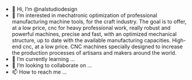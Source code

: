 - 👋 Hi, I’m @nalstudiodesign
- 👀 I’m interested in mechatronic optimization of professional manufacturing machine tools, 
for the craft industry. The goal is to offer, at a low price, cnc for heavy professional work, 
really robust and powerful machines, precise and fast, with an optimized mechanical structure, 
up to date with the available manufacturing capacities. High-end cnc, at a low price. 
CNC machines specially designed to increase the production processes of artisans and makers around the world. 
- 🌱 I’m currently learning ...
- 💞️ I’m looking to collaborate on ...
- 📫 How to reach me ...

<!---
nalstudiodesign/nalstudiodesign is a ✨ special ✨ repository because its `README.md` (this file) appears on your GitHub profile.
You can click the Preview link to take a look at your changes.
--->
